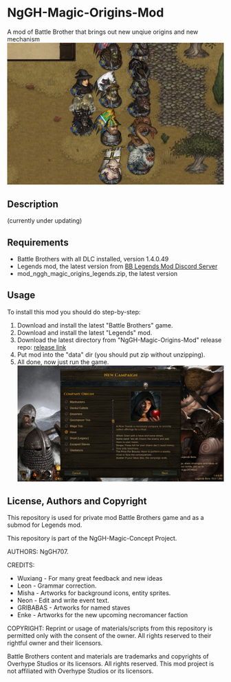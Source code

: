 # NgGH-Magic-Origins-Mod
A mod of Battle Brother that brings out new unqiue origins and new mechanism
![NgGH-Magic-Origins-Mod](!info/display_01.jpeg "NgGH-Magic-Origins-Mod repo: Play Battle Brothers using extraordinary character")

## Description
(currently under updating)

## Requirements
* Battle Brothers with all DLC installed, version 1.4.0.49
* Legends mod, the latest version from [BB Legends Mod Discord Server](https://github.com/Battle-Brothers-Legends/Legends/releases)
* mod_nggh_magic_origins_legends.zip, the latest version

## Usage
To install this mod you should do step-by-step:
1. Download and install the latest "Battle Brothers" game.
2. Download and install the latest "Legends" mod.
3. Download the latest directory from "NgGH-Magic-Origins-Mod" release repo: [release link](https://github.com/NgGH707/NgGH-Magic-Origins-Mod/releases/)
4. Put mod into the "data" dir (you should put zip without unzipping).
5. All done, now just run the game.
![Selection screen](!info/display_02.jpg "NgGH-Magic-Origins-Mod repo: Select new campaign to play.")

## License, Authors and Copyright

This repository is used for private mod Battle Brothers game and as a submod for Legends mod.

This repository is part of the NgGH-Magic-Concept Project. 

AUTHORS: NgGH707.

CREDITS:
* Wuxiang - For many great feedback and new ideas
* Leon - Grammar correction.
* Misha - Artworks for background icons, entity sprites.
* Neon - Edit and write event text.
* GRIBABAS - Artworks for named staves
* Enke - Artworks for the new upcoming necromancer faction

COPYRIGHT: Reprint or usage of materials/scripts from this repository is permitted only with the consent of the owner. All rights reserved to their rightful owner and their licensors.

Battle Brothers content and materials are trademarks and copyrights of Overhype Studios or its licensors. All rights reserved. This mod project is not affiliated with Overhype Studios or its licensors.